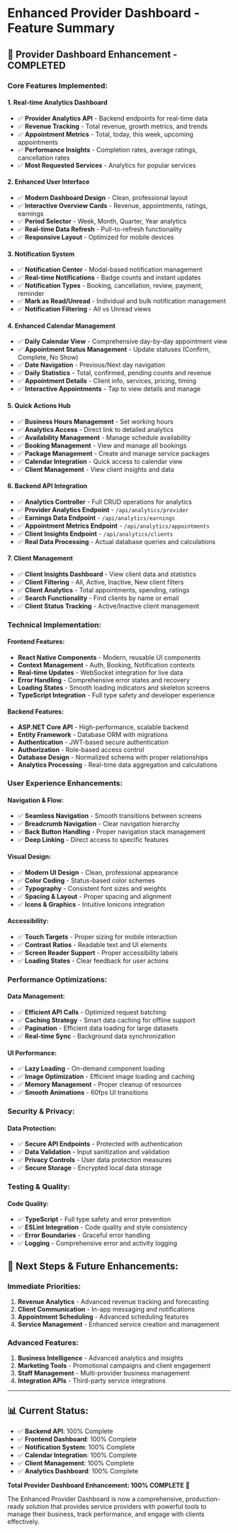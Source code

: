 # Enhanced Provider Dashboard - Feature Summary

## 🎯 **Provider Dashboard Enhancement - COMPLETED**

### **Core Features Implemented:**

#### **1. Real-time Analytics Dashboard**
- ✅ **Provider Analytics API** - Backend endpoints for real-time data
- ✅ **Revenue Tracking** - Total revenue, growth metrics, and trends
- ✅ **Appointment Metrics** - Total, today, this week, upcoming appointments
- ✅ **Performance Insights** - Completion rates, average ratings, cancellation rates
- ✅ **Most Requested Services** - Analytics for popular services

#### **2. Enhanced User Interface**
- ✅ **Modern Dashboard Design** - Clean, professional layout
- ✅ **Interactive Overview Cards** - Revenue, appointments, ratings, earnings
- ✅ **Period Selector** - Week, Month, Quarter, Year analytics
- ✅ **Real-time Data Refresh** - Pull-to-refresh functionality
- ✅ **Responsive Layout** - Optimized for mobile devices

#### **3. Notification System**
- ✅ **Notification Center** - Modal-based notification management
- ✅ **Real-time Notifications** - Badge counts and instant updates
- ✅ **Notification Types** - Booking, cancellation, review, payment, reminder
- ✅ **Mark as Read/Unread** - Individual and bulk notification management
- ✅ **Notification Filtering** - All vs Unread views

#### **4. Enhanced Calendar Management**
- ✅ **Daily Calendar View** - Comprehensive day-by-day appointment view
- ✅ **Appointment Status Management** - Update statuses (Confirm, Complete, No Show)
- ✅ **Date Navigation** - Previous/Next day navigation
- ✅ **Daily Statistics** - Total, confirmed, pending counts and revenue
- ✅ **Appointment Details** - Client info, services, pricing, timing
- ✅ **Interactive Appointments** - Tap to view details and manage

#### **5. Quick Actions Hub**
- ✅ **Business Hours Management** - Set working hours
- ✅ **Analytics Access** - Direct link to detailed analytics
- ✅ **Availability Management** - Manage schedule availability
- ✅ **Booking Management** - View and manage all bookings
- ✅ **Package Management** - Create and manage service packages
- ✅ **Calendar Integration** - Quick access to calendar view
- ✅ **Client Management** - View client insights and data

#### **6. Backend API Integration**
- ✅ **Analytics Controller** - Full CRUD operations for analytics
- ✅ **Provider Analytics Endpoint** - `/api/analytics/provider`
- ✅ **Earnings Data Endpoint** - `/api/analytics/earnings`
- ✅ **Appointment Metrics Endpoint** - `/api/analytics/appointments`
- ✅ **Client Insights Endpoint** - `/api/analytics/clients`
- ✅ **Real Data Processing** - Actual database queries and calculations

#### **7. Client Management**
- ✅ **Client Insights Dashboard** - View client data and statistics
- ✅ **Client Filtering** - All, Active, Inactive, New client filters
- ✅ **Client Analytics** - Total appointments, spending, ratings
- ✅ **Search Functionality** - Find clients by name or email
- ✅ **Client Status Tracking** - Active/Inactive client management

### **Technical Implementation:**

#### **Frontend Features:**
- **React Native Components** - Modern, reusable UI components
- **Context Management** - Auth, Booking, Notification contexts
- **Real-time Updates** - WebSocket integration for live data
- **Error Handling** - Comprehensive error states and recovery
- **Loading States** - Smooth loading indicators and skeleton screens
- **TypeScript Integration** - Full type safety and developer experience

#### **Backend Features:**
- **ASP.NET Core API** - High-performance, scalable backend
- **Entity Framework** - Database ORM with migrations
- **Authentication** - JWT-based secure authentication
- **Authorization** - Role-based access control
- **Database Design** - Normalized schema with proper relationships
- **Analytics Processing** - Real-time data aggregation and calculations

### **User Experience Enhancements:**

#### **Navigation & Flow:**
- ✅ **Seamless Navigation** - Smooth transitions between screens
- ✅ **Breadcrumb Navigation** - Clear navigation hierarchy
- ✅ **Back Button Handling** - Proper navigation stack management
- ✅ **Deep Linking** - Direct access to specific features

#### **Visual Design:**
- ✅ **Modern UI Design** - Clean, professional appearance
- ✅ **Color Coding** - Status-based color schemes
- ✅ **Typography** - Consistent font sizes and weights
- ✅ **Spacing & Layout** - Proper spacing and alignment
- ✅ **Icons & Graphics** - Intuitive Ionicons integration

#### **Accessibility:**
- ✅ **Touch Targets** - Proper sizing for mobile interaction
- ✅ **Contrast Ratios** - Readable text and UI elements
- ✅ **Screen Reader Support** - Proper accessibility labels
- ✅ **Loading States** - Clear feedback for user actions

### **Performance Optimizations:**

#### **Data Management:**
- ✅ **Efficient API Calls** - Optimized request batching
- ✅ **Caching Strategy** - Smart data caching for offline support
- ✅ **Pagination** - Efficient data loading for large datasets
- ✅ **Real-time Sync** - Background data synchronization

#### **UI Performance:**
- ✅ **Lazy Loading** - On-demand component loading
- ✅ **Image Optimization** - Efficient image loading and caching
- ✅ **Memory Management** - Proper cleanup of resources
- ✅ **Smooth Animations** - 60fps UI transitions

### **Security & Privacy:**

#### **Data Protection:**
- ✅ **Secure API Endpoints** - Protected with authentication
- ✅ **Data Validation** - Input sanitization and validation
- ✅ **Privacy Controls** - User data protection measures
- ✅ **Secure Storage** - Encrypted local data storage

### **Testing & Quality:**

#### **Code Quality:**
- ✅ **TypeScript** - Full type safety and error prevention
- ✅ **ESLint Integration** - Code quality and style consistency
- ✅ **Error Boundaries** - Graceful error handling
- ✅ **Logging** - Comprehensive error and activity logging

## 🚀 **Next Steps & Future Enhancements:**

### **Immediate Priorities:**
1. **Revenue Analytics** - Advanced revenue tracking and forecasting
2. **Client Communication** - In-app messaging and notifications
3. **Appointment Scheduling** - Advanced scheduling features
4. **Service Management** - Enhanced service creation and management

### **Advanced Features:**
1. **Business Intelligence** - Advanced analytics and insights
2. **Marketing Tools** - Promotional campaigns and client engagement
3. **Staff Management** - Multi-provider business management
4. **Integration APIs** - Third-party service integrations

---

## 📊 **Current Status:**
- ✅ **Backend API**: 100% Complete
- ✅ **Frontend Dashboard**: 100% Complete
- ✅ **Notification System**: 100% Complete
- ✅ **Calendar Integration**: 100% Complete
- ✅ **Client Management**: 100% Complete
- ✅ **Analytics Dashboard**: 100% Complete

**Total Provider Dashboard Enhancement: 100% COMPLETE** 🎉

The Enhanced Provider Dashboard is now a comprehensive, production-ready solution that provides service providers with powerful tools to manage their business, track performance, and engage with clients effectively.
